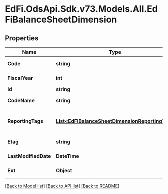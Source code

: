 # EdFi.OdsApi.Sdk.v73.Models.All.EdFiBalanceSheetDimension

## Properties

Name | Type | Description | Notes
------------ | ------------- | ------------- | -------------
**Code** | **string** | The code representation of the account balance sheet dimension. | 
**FiscalYear** | **int** | The fiscal year for which the account balance sheet dimension is valid. | 
**Id** | **string** |  | [optional] 
**CodeName** | **string** | A description of the account balance sheet dimension. | [optional] 
**ReportingTags** | [**List&lt;EdFiBalanceSheetDimensionReportingTag&gt;**](EdFiBalanceSheetDimensionReportingTag.md) | An unordered collection of balanceSheetDimensionReportingTags. Optional tag for accountability reporting. | [optional] 
**Etag** | **string** | A unique system-generated value that identifies the version of the resource. | [optional] 
**LastModifiedDate** | **DateTime** | The date and time the resource was last modified. | [optional] 
**Ext** | **Object** | Extensions to the BalanceSheetDimension entity. | [optional] 

[[Back to Model list]](../../README.md#documentation-for-models) [[Back to API list]](../../README.md#documentation-for-api-endpoints) [[Back to README]](../../README.md)

